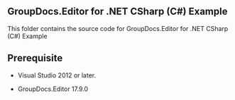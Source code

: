 ## GroupDocs.Editor for .NET CSharp (C#) Example

This folder contains the source code for GroupDocs.Editor for .NET CSharp (C#) Example

## Prerequisite

+ Visual Studio 2012 or later.

+ GroupDocs.Editor 17.9.0


